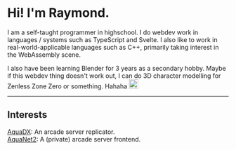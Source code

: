 # Hi! I'm Raymond.

I am a self-taught programmer in highschool. I do webdev work in languages / systems such as TypeScript and Svelte. I also like to work in real-world-applicable languages such as C++, primarily taking interest in the WebAssembly scene.

I also have been learning Blender for 3 years as a secondary hobby. Maybe if this webdev thing doesn't work out, I can do 3D character modelling for Zenless Zone Zero or something. Hahaha <img style="height: 1.5em" alt="image" src="https://github.com/user-attachments/assets/f5e6d238-c853-438e-a9d5-aabc22b01d8b" />

<hr>

## Interests

[AquaDX](https://github.com/MewoLab/AquaDX): An arcade server replicator.<br>
[AquaNet2](https://github.com/MewoLab/AquaNet2): A (private) arcade server frontend.
